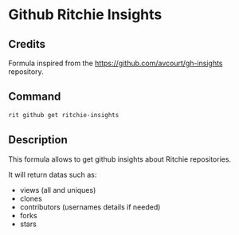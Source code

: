 # Github Ritchie Insights

## Credits

Formula inspired from the https://github.com/avcourt/gh-insights repository.

## Command

```bash
rit github get ritchie-insights
```

## Description

This formula allows to get github insights about Ritchie repositories. 

It will return datas such as:
- views (all and uniques)
- clones
- contributors (usernames details if needed)
- forks
- stars
